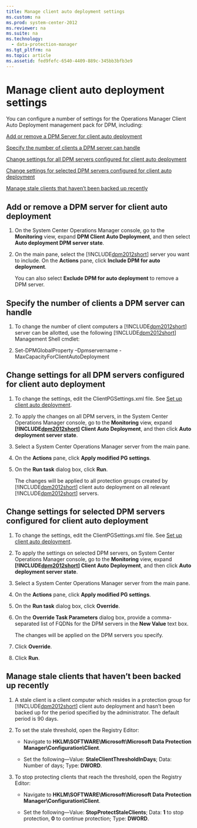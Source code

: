 ```yaml
---
title: Manage client auto deployment settings
ms.custom: na
ms.prod: system-center-2012
ms.reviewer: na
ms.suite: na
ms.technology: 
  - data-protection-manager
ms.tgt_pltfrm: na
ms.topic: article
ms.assetid: fed9fefc-6540-4409-889c-345bb3bfb3e9
---
```

# Manage client auto deployment settings
You can configure a number of settings for the Operations Manager Client Auto Deployment management pack for DPM, including:

[Add or remove a DPM Server for client auto deployment](#BKMK_AddRemove)

[Specify the number of clients a DPM server can handle](#BKMK_Clients)

[Change settings for all DPM servers configured for client auto deployment](#BKMK_All)

[Change settings for selected DPM servers configured for client auto deployment](#BKMK_DPMSelected)

[Manage stale clients that haven’t been backed up recently](#BKMK_Stale)

## <a name="BKMK_AddRemove"></a>Add or remove a DPM server for client auto deployment

1.  On the System Center Operations Manager console, go to the **Monitoring** view, expand **DPM Client Auto Deployment**, and then select **Auto deployment DPM server state**.

2.  On the main pane, select the [!INCLUDE[dpm2012short](./Token/dpm2012short_md.md)] server you want to include. On the **Actions** pane, click **Include DPM for auto deployment**.

    You can also select **Exclude DPM for auto deployment** to remove a DPM server.

## <a name="BKMK_Clients"></a>Specify the number of clients a DPM server can handle

1.  To change the number of client computers a [!INCLUDE[dpm2012short](./Token/dpm2012short_md.md)] server can be allotted, use the following [!INCLUDE[dpm2012short](./Token/dpm2012short_md.md)] Management Shell cmdlet:

2.  Set\-DPMGlobalProperty –Dpmservername <DPMServer> \-MaxCapacityForClientAutoDeployment <NewCapacity>

## <a name="BKMK_All"></a>Change settings for all DPM servers configured for client auto deployment

1.  To change the settings, edit the ClientPGSettings.xml file. See [Set up client auto deployment](./Set-up-client-auto-deployment.md).

2.  To apply the changes on all DPM servers, in the System Center Operations Manager console, go to the **Monitoring** view, expand **[!INCLUDE[dpm2012short](./Token/dpm2012short_md.md)] Client Auto Deployment**, and then click **Auto deployment server state**.

3.  Select a System Center Operations Manager server from the main pane.

4.  On the **Actions** pane, click **Apply modified PG settings**.

5.  On the **Run task** dialog box, click **Run**.

    The changes will be applied to all protection groups created by [!INCLUDE[dpm2012short](./Token/dpm2012short_md.md)] client auto deployment on all relevant [!INCLUDE[dpm2012short](./Token/dpm2012short_md.md)] servers.

## <a name="BKMK_DPMSelected"></a>Change settings for selected DPM servers configured for client auto deployment

1.  To change the settings, edit the ClientPGSettings.xml file. See [Set up client auto deployment](./Set-up-client-auto-deployment.md).

2.  To apply the settings on selected DPM servers, on System Center Operations Manager console, go to the **Monitoring** view, expand **[!INCLUDE[dpm2012short](./Token/dpm2012short_md.md)] Client Auto Deployment**, and then click **Auto deployment server state**.

3.  Select a System Center Operations Manager server from the main pane.

4.  On the **Actions** pane, click **Apply modified PG settings**.

5.  On the **Run task** dialog box, click **Override**.

6.  On the **Override Task Parameters** dialog box, provide a comma\-separated list of FQDNs for the DPM servers in the **New Value** text box.

    The changes will be applied on the DPM servers you specify.

7.  Click **Override**.

8.  Click **Run**.

## <a name="BKMK_Stale"></a>Manage stale clients that haven’t been backed up recently

1.  A stale client is a client computer which resides in a protection group for [!INCLUDE[dpm2012short](./Token/dpm2012short_md.md)] client auto deployment and hasn’t been backed up for the period specified by the administrator. The default period is 90 days.

2.  To set the stale threshold, open the Registry Editor:

    -   Navigate to **HKLM\\SOFTWARE\\Microsoft\\Microsoft Data Protection Manager\\Configuration\\Client**.

    -   Set the following—Value: **StaleClientThresholdInDays**; Data: Number of days; Type: **DWORD**.

3.  To stop protecting clients that reach the threshold, open the Registry Editor:

    -   Navigate to **HKLM\\SOFTWARE\\Microsoft\\Microsoft Data Protection Manager\\Configuration\\Client**.

    -   Set the following—Value: **StopProtectStaleClients**; Data: **1** to stop protection, **0** to continue protection; Type: **DWORD**.


